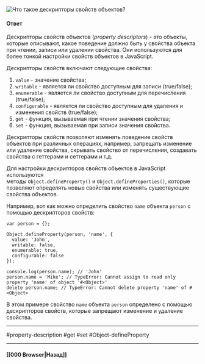 ![Что такое дескрипторы свойств объектов?](https://youtu.be/XtQPrt8G0n8?t=237)

#### Ответ

Дескрипторы свойств объектов (*property descriptors*) - это объекты, которые описывают, какое поведение должно быть у свойства объекта при чтении, записи или удалении свойства. 
Они используются для более тонкой настройки свойств объектов в JavaScript.

Дескрипторы свойств включают следующие свойства:
1. `value` - значение свойства;
2. `writable` - является ли свойство доступным для записи (true/false);
3. `enumerable` - является ли свойство доступным для перечисления (true/false);
4. `configurable` - является ли свойство доступным для удаления и изменения свойств (true/false);
5. `get` - функция, вызываемая при чтении значения свойства;
6. `set` - функция, вызываемая при записи значения свойства.

Дескрипторы свойств позволяют изменять поведение свойств объектов при различных операциях, например, запрещать изменение или удаление свойства, скрывать свойство от перечисления, создавать свойства с геттерами и сеттерами и т.д.

Для настройки дескрипторов свойств объектов в JavaScript используются методы `Object.defineProperty()` и `Object.defineProperties()`, которые позволяют определять новые свойства или изменять существующие свойства объектов.

Например, вот как можно определить свойство `name` объекта `person` с помощью дескрипторов свойств:

```
var person = {};

Object.defineProperty(person, 'name', {
  value: 'John',
  writable: false,
  enumerable: true,
  configurable: false
});

console.log(person.name); // 'John'
person.name = 'Mike'; // TypeError: Cannot assign to read only property 'name' of object '#<Object>'
delete person.name; // TypeError: Cannot delete property 'name' of #<Object>
```

В этом примере свойство `name` объекта `person` определено с помощью дескрипторов свойств, которые запрещают изменение и удаление свойства.

___
#property-description #get #set #Object-defineProperty

___

#### [[000 Browser|Назад]]